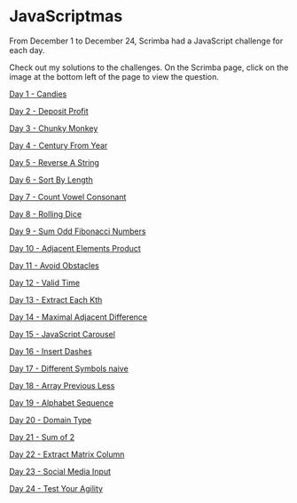 # JavaScriptmas

From December 1 to December 24, Scrimba had a JavaScript challenge for each day.

Check out my solutions to the challenges. On the Scrimba page, click on the image at the bottom left of the page to view the question.

[Day 1 - Candies](https://scrimba.com/scrim/coae44674878a65cdd0c93859)

[Day 2 - Deposit Profit](https://scrimba.com/scrim/cod5a4b099f05713202022869)

[Day 3 - Chunky Monkey](https://scrimba.com/scrim/co5ca43cd9738382b552032f9)

[Day 4 - Century From Year](https://scrimba.com/scrim/coe664664a1684411919c9ac9)

[Day 5 - Reverse A String](https://scrimba.com/scrim/co39b4f22acf31fe4bbab1a1d)

[Day 6 - Sort By Length](https://scrimba.com/scrim/coe5f4befa91706778e4d1f4b)

[Day 7 - Count Vowel Consonant](https://scrimba.com/scrim/coaa64df5967680afd4394444)

[Day 8 - Rolling Dice]()

[Day 9 - Sum Odd Fibonacci Numbers]()

[Day 10 - Adjacent Elements Product]()

[Day 11 - Avoid Obstacles]()

[Day 12 - Valid Time]()

[Day 13 - Extract Each Kth]()

[Day 14 - Maximal Adjacent Difference]()

[Day 15 - JavaScript Carousel]()

[Day 16 - Insert Dashes](https://scrimba.com/scrim/co3674c6cae0b7bcab5d3a6d0)

[Day 17 - Different Symbols naive]()

[Day 18 - Array Previous Less](https://scrimba.com/scrim/coddd4d49861d09343d4885f0)

[Day 19 - Alphabet Sequence]()

[Day 20 - Domain Type](https://scrimba.com/scrim/coa86479e8f41663fc67740ce)

[Day 21 - Sum of 2]()

[Day 22 - Extract Matrix Column](https://scrimba.com/scrim/cod444dea82240b537a08e8cf)

[Day 23 - Social Media Input]()

[Day 24 - Test Your Agility]()
